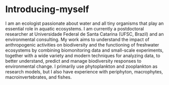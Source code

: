 # Introducing-myself
I am an ecologist passionate about water and all tiny organisms that play an essential role in aquatic ecosystems. I am currently a postdoctoral researcher at Universidade Federal de Santa Catarina (UFSC, Brazil) and an environmental consulting. My work aims to understand the impact of anthropogenic activities on biodiversity and the functioning of freshwater ecosystems by combining biomonitoring data and small-scale experiments, together with a wide variety and modern techniques for analyzing data, to better understand, predict and manage biodiversity responses to environmental change. I primarily use phytoplankton and zooplankton as research models, but I also have experience with periphyton, macrophytes, macroinvertebrates, and fishes.
